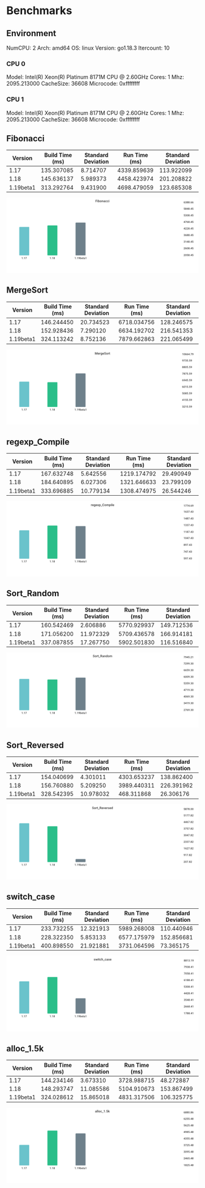 # Benchmarks

## Environment

NumCPU: 2
Arch: amd64
OS: linux
Version: go1.18.3
Itercount: 10
### CPU 0

Model: Intel(R) Xeon(R) Platinum 8171M CPU @ 2.60GHz
Cores: 1
Mhz: 2095.213000
CacheSize: 36608
Microcode: 0xffffffff

### CPU 1

Model: Intel(R) Xeon(R) Platinum 8171M CPU @ 2.60GHz
Cores: 1
Mhz: 2095.213000
CacheSize: 36608
Microcode: 0xffffffff

## Fibonacci

| Version | Build Time (ms) | Standard Deviation | Run Time (ms) | Standard Deviation |
| ------ | ------ | ------ | ------ | ------ |
| 1.17 | 135.307085 | 8.714707 | 4339.859639 | 113.922099 |
| 1.18 | 145.636137 | 5.989373 | 4458.423974 | 201.208822 |
| 1.19beta1 | 313.292764 | 9.431900 | 4698.479059 | 123.685308 |

![Fibonacci](./016be0f0bc3aacaadb309d0adc2b1024980e3775065236c79ab0d186380b4f83.png)

## MergeSort

| Version | Build Time (ms) | Standard Deviation | Run Time (ms) | Standard Deviation |
| ------ | ------ | ------ | ------ | ------ |
| 1.17 | 146.244450 | 20.734523 | 6718.034756 | 128.246575 |
| 1.18 | 152.928436 | 7.290120 | 6634.192702 | 216.541353 |
| 1.19beta1 | 324.113242 | 8.752136 | 7879.662863 | 221.065499 |

![MergeSort](./619024e898d5dcaadcf23d3b2f3a22d86c871a7b76284aafd1eb289200c2e49a.png)

## regexp_Compile

| Version | Build Time (ms) | Standard Deviation | Run Time (ms) | Standard Deviation |
| ------ | ------ | ------ | ------ | ------ |
| 1.17 | 167.632748 | 5.642556 | 1219.174792 | 29.490949 |
| 1.18 | 184.640895 | 6.027306 | 1321.646633 | 23.799109 |
| 1.19beta1 | 333.696885 | 10.779134 | 1308.474975 | 26.544246 |

![regexp_Compile](./b52c0e0ed5be138613a41e4ac82fa786572d3635aa9d38700ddd7703cdee0d33.png)

## Sort_Random

| Version | Build Time (ms) | Standard Deviation | Run Time (ms) | Standard Deviation |
| ------ | ------ | ------ | ------ | ------ |
| 1.17 | 160.542469 | 2.606886 | 5770.929937 | 149.712536 |
| 1.18 | 171.056200 | 11.972329 | 5709.436578 | 166.914181 |
| 1.19beta1 | 337.087855 | 17.267750 | 5902.501830 | 116.516840 |

![Sort_Random](./7a0a58c9e3b5825d5c91544e7e01469f5aeb4b3af178a861bf75b9731df604c0.png)

## Sort_Reversed

| Version | Build Time (ms) | Standard Deviation | Run Time (ms) | Standard Deviation |
| ------ | ------ | ------ | ------ | ------ |
| 1.17 | 154.040699 | 4.301011 | 4303.653237 | 138.862400 |
| 1.18 | 156.760880 | 5.209250 | 3989.440311 | 226.391962 |
| 1.19beta1 | 328.542395 | 10.978032 | 468.311868 | 26.306176 |

![Sort_Reversed](./4f239a2e282214a7bf7c377fcf6bb4540d0934ce7ce00fadb75e8eeeb38d843d.png)

## switch_case

| Version | Build Time (ms) | Standard Deviation | Run Time (ms) | Standard Deviation |
| ------ | ------ | ------ | ------ | ------ |
| 1.17 | 233.732255 | 12.321913 | 5989.268008 | 110.440946 |
| 1.18 | 228.322350 | 5.853133 | 6577.175979 | 152.856681 |
| 1.19beta1 | 400.898550 | 21.921881 | 3731.064596 | 73.365175 |

![switch_case](./725e73000e499ff7420aa0f5b1c7dfb379e3381a122e47e5d482cb597e03166a.png)

## alloc_1.5k

| Version | Build Time (ms) | Standard Deviation | Run Time (ms) | Standard Deviation |
| ------ | ------ | ------ | ------ | ------ |
| 1.17 | 144.234146 | 3.673310 | 3728.988715 | 48.272887 |
| 1.18 | 148.293747 | 11.085586 | 5104.910673 | 153.867499 |
| 1.19beta1 | 324.028612 | 15.865018 | 4831.317506 | 106.325775 |

![alloc_1.5k](./78691b2f49e91d20e4fc03ba30be4e2828c5acd9ddd58fbf8d3e5b21bed97b8d.png)

